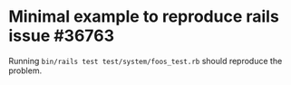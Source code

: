 # Minimal example to reproduce rails issue #36763

Running `bin/rails test test/system/foos_test.rb` should reproduce the problem.
